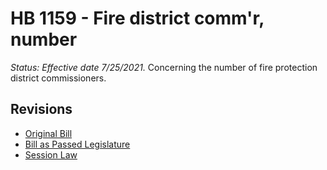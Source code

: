 # HB 1159 - Fire district comm'r, number
*Status: Effective date 7/25/2021.*
Concerning the number of fire protection district commissioners.

## Revisions
* [Original Bill](1/)
* [Bill as Passed Legislature](1/)
* [Session Law](1/)